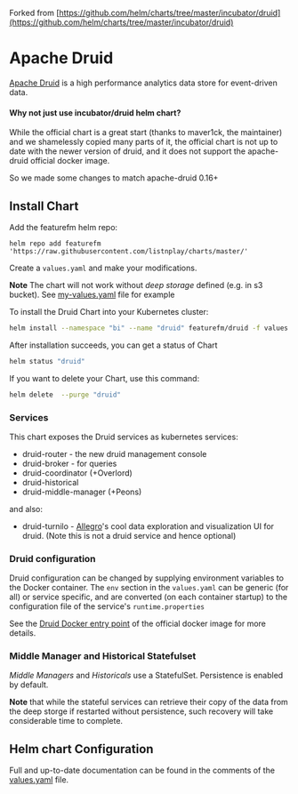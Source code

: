 Forked from [https://github.com/helm/charts/tree/master/incubator/druid](https://github.com/helm/charts/tree/master/incubator/druid)

# Apache Druid

[Apache Druid](https://druid.apache.org/) is a high performance analytics data store for event-driven data.

#### Why not just use incubator/druid helm chart?

While the official chart is a great start (thanks to maver1ck, the maintainer) 
and we shamelessly copied many parts of it,
the official chart is not up to date with the newer version of druid,
and it does not support the apache-druid official docker image.

So we made some changes to match apache-druid 0.16+

## Install Chart

Add the featurefm helm repo:

```
helm repo add featurefm 'https://raw.githubusercontent.com/listnplay/charts/master/'
```

Create a `values.yaml` and make your modifications. 

**Note** The chart will not work without *deep storage* defined (e.g. in s3 bucket). 
See [my-values.yaml](my-values.yaml) file for example 


To install the Druid Chart into your Kubernetes cluster:

```bash
helm install --namespace "bi" --name "druid" featurefm/druid -f values.yaml
```

After installation succeeds, you can get a status of Chart

```bash
helm status "druid"
```

If you want to delete your Chart, use this command:

```bash
helm delete  --purge "druid"
```

### Services

This chart exposes the Druid services as kubernetes services:

- druid-router - the new druid management console
- druid-broker - for queries
- druid-coordinator (+Overlord)
- druid-historical
- druid-middle-manager (+Peons)

and also:
- druid-turnilo - [Allegro](https://github.com/allegro/turnilo)'s 
cool data exploration and visualization UI for druid.
(Note this is not a druid service and hence optional)


### Druid configuration

Druid configuration can be changed by supplying environment variables to the Docker container.
The `env` section in the `values.yaml` can be generic (for all) or service specific, 
and are converted (on each container startup)
to the configuration file of the service's `runtime.properties`



See the
[Druid Docker entry point](https://github.com/apache/druid/blob/master/distribution/docker/druid.sh)
of the official docker image for more details.

### Middle Manager and Historical Statefulset

_Middle Managers_ and _Historicals_ use a StatefulSet.
Persistence is enabled by default.

**Note** that while the stateful services can retrieve their copy of the data from the deep storge 
if restarted without persistence,
such recovery will take considerable time to complete.


## Helm chart Configuration


Full and up-to-date documentation can be found in the comments of the [values.yaml](values.yaml) file.
